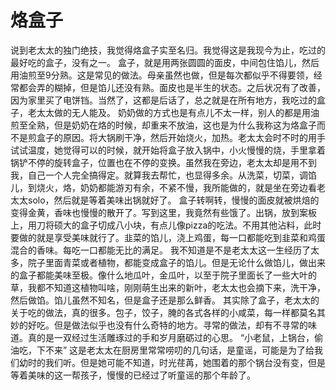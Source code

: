 # 烙盒子

说到老太太的独门绝技，我觉得烙盒子实至名归。我觉得这是我现今为止，吃过的最好吃的盒子，没有之一。
盒子，就是用两张圆圆的面皮，中间包住馅儿，然后用油煎至9分熟。这是常见的做法。母亲虽然也做，但是每次都似乎不得要领，经常都会弄的糊掉，但是馅儿还没有熟。面皮也是半生的状态。之后状况有了改善，因为家里买了电饼铛。当然了，这都是后话了，总之就是在所有地方，我吃过的盒子，老太太做的无人能及。
奶奶做的方式也是有点儿不太一样，别人的都是用油煎至全熟，但是奶奶在烙的时候，却重来不放油，这也是为什么我称这为烙盒子而不是煎盒子的原因。将大锅刷干净，然后开始烧火，加热。老太太会时不时的用手试试温度，她觉得可以的时候，就开始将盒子放入锅中，小火慢慢的烧，手里拿着锅铲不停的旋转盒子，位置也在不停的变换。虽然我在旁边，老太太却是用不到我，自己一个人完全搞得定。就算我去帮忙，也显得多余。从洗菜，切菜，调馅儿，到烧火，烙，奶奶都能游刃有余，不紧不慢，我所能做的，就是坐在旁边看老太太solo，然后就是等着美味出锅就好了。
盒子转啊转，慢慢的面皮就被烘焙的变得金黄，香味也慢慢的散开了。写到这里，我竟然有些饿了。出锅，放到案板上，用刀将硕大的盒子切成八小块，有点儿像pizza的吃法。不用其他沾料，此时要做的就是享受美味就行了。韭菜的馅儿，浇上鸡蛋，每一口都能吃到韭菜和鸡蛋混合的香味。每吃一口都能无比的满足。
我不知道是不是老太太这一生经历了太多，院子里面青菜或者植物，都能变成盒子的馅儿。但是无论什么做馅儿，做出来的盒子都能美味至极。像什么地瓜叶，金瓜叶，以至于院子里面长了一些大叶的草，我都不知道这植物叫啥，刚刚萌生出来的新叶，老太太也会摘下来，洗干净，然后做馅。馅儿虽然不知名，但是盒子还是那么鲜香。
其实除了盒子，老太太的关于吃的做法，真的很多。包子，饺子，腌的各式各样的小咸菜，每一样都莫名其妙的好吃。但是做法似乎也没有什么奇特的地方。寻常的做法，却有不寻常的味道。真的是一双经过生活雕琢过的手和岁月磨砺过的心思。
“小老鼠，上锅台，偷油吃，下不来”
这是老太太在厨房里常常唠叨的几句话，是童谣，可能是为了给我们幼时的我们听。但是她可能不知道，时光荏苒，她围着的那个锅台没有变，但是等着美味的这一帮孩子，慢慢的已经过了听童谣的那个年龄了。